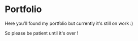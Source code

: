 # Portfolio

Here you'll found my portfolio but currently it's still on work :)

So please be patient until it's over !